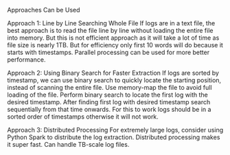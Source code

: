 Approaches Can be Used

Approach 1: Line by Line Searching Whole File
If logs are in a text file, the best approach is to read the file line by line without loading the entire file into memory.
But this is not efficient approach as it will take a lot of time as file size is nearly 1TB.
But for efficiency only first 10 words will do because it starts with timestamps.
Parallel processing can be used for more better performance.

Approach 2: Using Binary Search for Faster Extraction
If logs are sorted by timestamp, we can use binary search to quickly locate the starting position, instead of scanning the entire file.
Use memory-map the file to avoid full loading of the file.
Perform binary search to locate the first log with the desired timestamp.
After finding first log with desired timestamp search sequentially from that time onwards.
For this to work logs should be in a sorted order of timestamps otherwise it will not work.

Approach 3: Distributed Processing 
For extremely large logs, consider using Python Spark to distribute the log extraction.
Distributed processing makes it super fast.
Can handle TB-scale log files.
